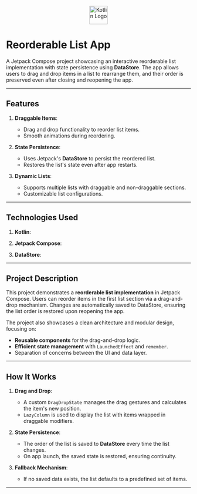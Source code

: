 <p align="center">
  <img src="https://upload.wikimedia.org/wikipedia/commons/7/74/Kotlin_Icon.png" alt="Kotlin Logo" width="50"/>
</p>

# Reorderable List App

A Jetpack Compose project showcasing an interactive reorderable list implementation with state persistence using **DataStore**. The app allows users to drag and drop items in a list to rearrange them, and their order is preserved even after closing and reopening the app.

---

## Features
1. **Draggable Items**:
    - Drag and drop functionality to reorder list items.
    - Smooth animations during reordering.

2. **State Persistence**:
    - Uses Jetpack's **DataStore** to persist the reordered list.
    - Restores the list's state even after app restarts.

3. **Dynamic Lists**:
    - Supports multiple lists with draggable and non-draggable sections.
    - Customizable list configurations.

---

## Technologies Used
1. **Kotlin**:

2. **Jetpack Compose**:


3. **DataStore**:



---

## Project Description
This project demonstrates a **reorderable list implementation** in Jetpack Compose. Users can reorder items in the first list section via a drag-and-drop mechanism. Changes are automatically saved to DataStore, ensuring the list order is restored upon reopening the app.

The project also showcases a clean architecture and modular design, focusing on:
- **Reusable components** for the drag-and-drop logic.
- **Efficient state management** with `LaunchedEffect` and `remember`.
- Separation of concerns between the UI and data layer.

---

## How It Works
1. **Drag and Drop**:
    - A custom `DragDropState` manages the drag gestures and calculates the item's new position.
    - `LazyColumn` is used to display the list with items wrapped in draggable modifiers.

2. **State Persistence**:
    - The order of the list is saved to **DataStore** every time the list changes.
    - On app launch, the saved state is restored, ensuring continuity.

3. **Fallback Mechanism**:
    - If no saved data exists, the list defaults to a predefined set of items.

---
